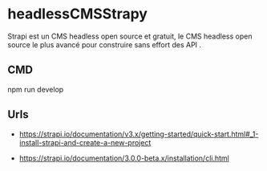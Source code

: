 # headlessCMSStrapy
Strapi est un CMS headless open source et gratuit, le CMS headless open source le plus avancé pour construire sans effort des API .
 
## CMD
npm run develop

## Urls
- https://strapi.io/documentation/v3.x/getting-started/quick-start.html#_1-install-strapi-and-create-a-new-project

- https://strapi.io/documentation/3.0.0-beta.x/installation/cli.html

